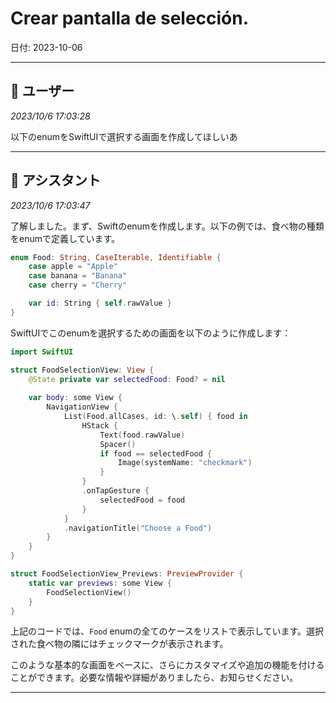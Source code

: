 # Crear pantalla de selección.

日付: 2023-10-06

---

## 👤 ユーザー
*2023/10/6 17:03:28*

以下のenumをSwiftUIで選択する画面を作成してほしいあ

---

## 🤖 アシスタント
*2023/10/6 17:03:47*

了解しました。まず、Swiftのenumを作成します。以下の例では、食べ物の種類をenumで定義しています。

```swift
enum Food: String, CaseIterable, Identifiable {
    case apple = "Apple"
    case banana = "Banana"
    case cherry = "Cherry"

    var id: String { self.rawValue }
}
```

SwiftUIでこのenumを選択するための画面を以下のように作成します：

```swift
import SwiftUI

struct FoodSelectionView: View {
    @State private var selectedFood: Food? = nil
    
    var body: some View {
        NavigationView {
            List(Food.allCases, id: \.self) { food in
                HStack {
                    Text(food.rawValue)
                    Spacer()
                    if food == selectedFood {
                        Image(systemName: "checkmark")
                    }
                }
                .onTapGesture {
                    selectedFood = food
                }
            }
            .navigationTitle("Choose a Food")
        }
    }
}

struct FoodSelectionView_Previews: PreviewProvider {
    static var previews: some View {
        FoodSelectionView()
    }
}
```

上記のコードでは、`Food` enumの全てのケースをリストで表示しています。選択された食べ物の隣にはチェックマークが表示されます。

このような基本的な画面をベースに、さらにカスタマイズや追加の機能を付けることができます。必要な情報や詳細がありましたら、お知らせください。

---
